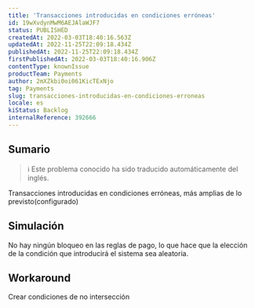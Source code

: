 ```yaml
---
title: 'Transacciones introducidas en condiciones erróneas'
id: 19wXvdynMwM6AEJAlaWJF7
status: PUBLISHED
createdAt: 2022-03-03T18:40:16.563Z
updatedAt: 2022-11-25T22:09:18.434Z
publishedAt: 2022-11-25T22:09:18.434Z
firstPublishedAt: 2022-03-03T18:40:16.906Z
contentType: knownIssue
productTeam: Payments
author: 2mXZkbi0oi061KicTExNjo
tag: Payments
slug: transacciones-introducidas-en-condiciones-erroneas
locale: es
kiStatus: Backlog
internalReference: 392666
---
```


## Sumario

>ℹ️ Este problema conocido ha sido traducido automáticamente del inglés.


Transacciones introducidas en condiciones erróneas, más amplias de lo previsto(configurado)



## Simulación


No hay ningún bloqueo en las reglas de pago, lo que hace que la elección de la condición que introducirá el sistema sea aleatoria.



## Workaround


Crear condiciones de no intersección

